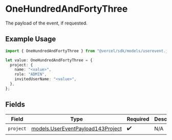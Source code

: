 # OneHundredAndFortyThree

The payload of the event, if requested.

## Example Usage

```typescript
import { OneHundredAndFortyThree } from "@vercel/sdk/models/userevent.js";

let value: OneHundredAndFortyThree = {
  project: {
    name: "<value>",
    role: "ADMIN",
    invitedUserName: "<value>",
  },
};
```

## Fields

| Field                                                                        | Type                                                                         | Required                                                                     | Description                                                                  |
| ---------------------------------------------------------------------------- | ---------------------------------------------------------------------------- | ---------------------------------------------------------------------------- | ---------------------------------------------------------------------------- |
| `project`                                                                    | [models.UserEventPayload143Project](../models/usereventpayload143project.md) | :heavy_check_mark:                                                           | N/A                                                                          |